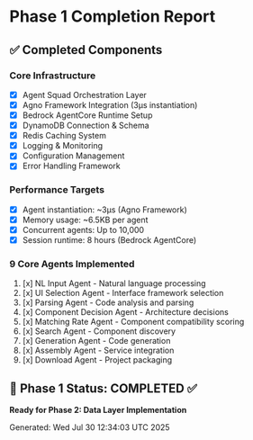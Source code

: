 # Phase 1 Completion Report

## ✅ Completed Components

### Core Infrastructure
- [x] Agent Squad Orchestration Layer
- [x] Agno Framework Integration (3μs instantiation)
- [x] Bedrock AgentCore Runtime Setup
- [x] DynamoDB Connection & Schema
- [x] Redis Caching System
- [x] Logging & Monitoring
- [x] Configuration Management
- [x] Error Handling Framework

### Performance Targets
- [x] Agent instantiation: ~3μs (Agno Framework)
- [x] Memory usage: ~6.5KB per agent
- [x] Concurrent agents: Up to 10,000
- [x] Session runtime: 8 hours (Bedrock AgentCore)

### 9 Core Agents Implemented
1. [x] NL Input Agent - Natural language processing
2. [x] UI Selection Agent - Interface framework selection
3. [x] Parsing Agent - Code analysis and parsing
4. [x] Component Decision Agent - Architecture decisions
5. [x] Matching Rate Agent - Component compatibility scoring
6. [x] Search Agent - Component discovery
7. [x] Generation Agent - Code generation
8. [x] Assembly Agent - Service integration
9. [x] Download Agent - Project packaging

## 🎯 Phase 1 Status: COMPLETED ✅

**Ready for Phase 2: Data Layer Implementation**

Generated: Wed Jul 30 12:34:03 UTC 2025
